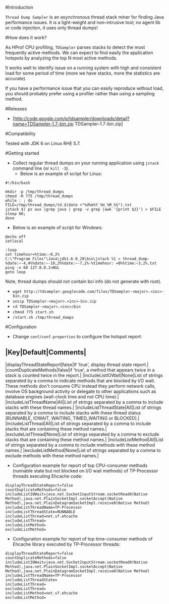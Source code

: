 #Introduction

`Thread Dump Sampler` is an asynchronous thread stack miner for finding Java performance issues.
It is a light-weight and non-intrusive tool; no agent lib or code injection, it uses only thread dumps!

#How does it work?

As HProf CPU profiling, `TDSampler` parses stacks to detect the most frequently active methods. We can expect to find easily the application hotspots by analyzing the top N most active methods.

It works well to identify issue on a running system with high and consistent load for some period of time (more we have stacks, more the statistics are accurate).

If you have a performance issue that you can easily reproduce without load, you should probably prefer using a profiler rather than using a sampling method.

#Releases

* [http://code.google.com/p/tdsampler/downloads/detail?name=TDSampler-1.7-bin.zip TDSampler-1.7-bin.zip]

#Compatibility

Tested with JDK 6 on Linux RHE 5.7.

#Getting started

* Collect regular thread dumps on your running application using `jstack` command line (or `kill -3`). 
  * Below is an example of script for Linux:
```
#!/bin/bash

mkdir -p /tmp/thread_dumps
chmod -R 775 /tmp/thread_dumps
while : ; do
FILE=/tmp/thread_dumps/td.$(date +"%d%m%Y_%H_%M_%S").txt
jstack $( ps aux |grep java | grep -v grep |awk '{print $2}') > $FILE
sleep 60;
done
```
  * Below is an example of script for Windows:
```
@echo off
setlocal

:loop
set timehour=%time:~0,2%
C:\"Program Files"\Java\jdk1.6.0_20\bin\jstack %1 > thread_dump-%date:~-4,4%%date:~-10,2%%date:~-7,2%-%timehour: =0%%time:~3,2%.txt
ping -n 60 127.0.0.1>NUL
goto loop
```
Note, thread dumps should not contain bci info (do not generate with root).
* `wget http://tdsampler.googlecode.com/files/TDSampler-<major>.<inc>-bin.zip`
* `unzip TDSampler-<major>.<inc>-bin.zip`
* `cd TDSampler-<major>.<inc>/bin`
* `chmod 775 start.sh`
* `/start.sh /tmp/thread_dumps`

#Configuration

* Change `conf/conf.properties` to configure the hotspot report:

|Key|Default|Comments|
----------------------
|displayThreadStateReport|false|If 'true', display thread state report.|
|countDuplicateMethods|false|if 'true', a method that appears twice in a stack is counted twice in the report.|
|includeListIOWait|None|List of strings separated by a comma to indicate methods that are blocked by I/O wait. These methods don't consume CPU instead they perform network calls, involve OS background activity or delegate to other applications such as database engines (wall-clock time and not CPU time).|
|includeListThreadName|All|List of strings separated by a comma to include stacks with these thread names.|
|includeListThreadState|All|List of strings separated by a comma to include stacks with these thread status (RUNNABLE, IOWAIT, WAITING, TIMED_WAITING or BLOCKED).|
|includeListThread|All|List of strings separated by a comma to include stacks that are containing these method names.|
|excludeListThread|None|List of strings separated by a comma to exclude stacks that are containing these method names.|
|includeListMethod|All|List of strings separated by a comma to include methods with these method names.|
|excludeListMethod|None|List of strings separated by a comma to exclude methods with these method names.|

* Configuration example for report of top CPU-consumer methods (runnable state but not blocked on I/O wait methods) of TP-Processor threads executing Ehcache code:

```
displayThreadStateReport=false
countDuplicateMethods=false
includeListIOWait=java.net.SocketInputStream.socketRead0(Native Method),java.net.PlainSocketImpl.socketAccept(Native Method),java.net.PlainDatagramSocketImpl.receive0(Native Method)
includeListThreadName=TP-Processor
includeListThreadState=RUNNABLE
includeListThread=net.sf.ehcache
excludeListThread=
includeListMethod=
excludeListMethod=
```

* Configuration example for report of top time-consumer methods of Ehcache library executed by TP-Processor threads:

```
displayThreadStateReport=false
countDuplicateMethods=false
includeListIOWait=java.net.SocketInputStream.socketRead0(Native Method),java.net.PlainSocketImpl.socketAccept(Native Method),java.net.PlainDatagramSocketImpl.receive0(Native Method)
includeListThreadName=TP-Processor
includeListThreadState=
includeListThread=
excludeListThread=
includeListMethod=net.sf.ehcache
excludeListMethod=
```
